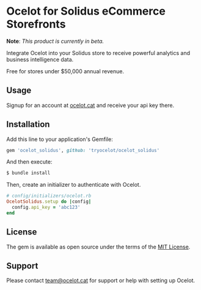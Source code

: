 # Ocelot for Solidus eCommerce Storefronts

**Note**: *This product is currently in beta.*

Integrate Ocelot into your Solidus store to receive powerful analytics and
business intelligence data.

Free for stores under $50,000 annual revenue.

## Usage

Signup for an account at [ocelot.cat](https://ocelot.cat) and receive your
api key there.

## Installation

Add this line to your application's Gemfile:

```ruby
gem 'ocelot_solidus', github: 'tryocelot/ocelot_solidus'
```

And then execute:

```bash
$ bundle install
```

Then, create an initializer to authenticate with Ocelot.

```ruby
# config/initializers/ocelot.rb
OcelotSolidus.setup do |config|
  config.api_key = 'abc123'
end
```

## License

The gem is available as open source under the terms of the [MIT License](http://opensource.org/licenses/MIT).

## Support

Please contact [team@ocelot.cat](mailto:team@ocelot.cat) for support or help
with setting up Ocelot.
